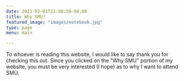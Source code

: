 ```yaml
---
date: 2021-02-01T11:00:59-04:00
title: Why SMU?
featured_image: "images/notebook.jpg"
type: page
menu: main

---
```


To whoever is reading this website, I would like to say thank you for checking this out. Since you clicked on the "Why SMU" portion of my website, you must be very interested (I hope) as to why I want to attend SMU. 
